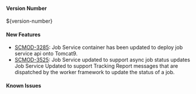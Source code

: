 
#### Version Number
${version-number}

#### New Features
- [SCMOD-3285](https://jira.autonomy.com/browse/SCMOD-3285): Job Service container has been updated to deploy job service api onto Tomcat9.
- [SCMOD-3525](https://jira.autonomy.com/browse/SCMOD-3525): Job Service updated to support async job status updates
  Job Service Updated to support Tracking Report messages that are dispatched by the worker framework to update the status of a job.

#### Known Issues
